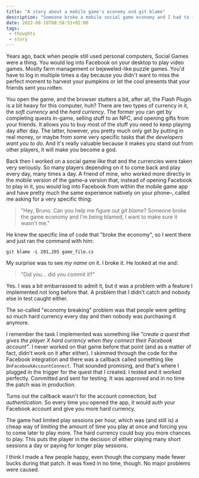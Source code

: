 ```yaml
---
title: "A story about a mobile game's economy and git blame"
description: "Someone broke a mobile social game economy and I had to find out who did it and why."
date: 2022-08-16T08:58:51+02:00
tags:
 - thoughts
 - story
---
```


Years ago, back when people still used personal computers, Social Games were a thing. You would log into Facebook on your desktop to play video games. Mostly farm management or bejeweled-like puzzle games. You'd have to log in multiple times a day because you didn't want to miss the perfect moment to harvest your pumpkins or let the cool presents that your friends sent you rotten.

You open the game, and the browser stutters a bit, after all, the Flash Plugin is a bit heavy for this computer, huh? There are two types of currency in it, the *soft currency* and the *hard currency*. The former you can get by completing quests in-game, selling stuff to an NPC, and opening gifts from your friends. It allows you to buy most of the stuff you need to keep playing day after day. The latter, however, you pretty much only get by putting in real money, or maybe from some very specific tasks that *the developers want you to do*. And it's really valuable because it makes you stand out from other players, it will make you become a god.

Back then I worked on a social game like that and the currencies were taken very seriously. So many players depending on it to come back and play every day, many times a day. A friend of mine, who worked more directly in the mobile version of the game–a version that, instead of opening Facebook to play in it, you would log into Facebook from within the mobile game app and have pretty much the same experience natively on your phone–, called me asking for a very specific thing:

> "Hey, Bruno. Can you help me figure out _git blame_? Someone broke the game economy and I'm being blamed, I want to make sure it wasn't me."

He knew the specific line of code that "broke the economy", so I went there and just ran the command with him:

`git blame -L 201,205 game_file.cs`
 
My surprise was to see *my name* on it. I broke it. He looked at me and:

> "Did you... did you commit it?"

Yes. I was a bit embarrassed to admit it, but it was a problem with a feature I implemented not long before that. A problem that I didn't catch and nobody else in test caught either.

The so-called "economy breaking" problem was that people were getting so much hard currency every day and then nobody was purchasing it anymore. 

I remember the task I implemented was something like _"create a quest that gives the player X hard currency when they connect their Facebook account"_. I never worked on that game before that point (and as a matter of fact, didn't work on it after either). I skimmed through the code for the Facebook integration and there was a callback called something like `OnFacebookAccountConnect`. That sounded promising, and that's where I plugged in the trigger for the quest that I created. I tested and it worked perfectly. Committed and sent for testing. It was approved and in no time the patch was in production.

Turns out the callback wasn't for the account connection, but _authentication_. So every time you opened the app, it would auth your Facebook account and give you more hard currency.

The game had limited play sessions per hour, which was (and still is) a cheap way of limiting the amount of time you play at once and forcing you to come later to play more. The hard currency could buy you more chances to play. This puts the player in the decision of either playing many short sessions a day or paying for longer play sessions.

I think I made a few people happy, even though the company made fewer bucks during that patch. It was fixed in no time, though. No major problems were caused.
